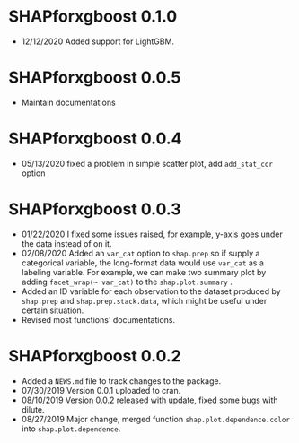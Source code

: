 # SHAPforxgboost 0.1.0
* 12/12/2020 Added support for LightGBM.

# SHAPforxgboost 0.0.5
* Maintain documentations

# SHAPforxgboost 0.0.4
* 05/13/2020 fixed a problem in simple scatter plot, add `add_stat_cor` option

# SHAPforxgboost 0.0.3
* 01/22/2020 I fixed some issues raised, for example, y-axis goes under the data instead of on it.    
* 02/08/2020 Added an `var_cat` option to `shap.prep` so if supply a categorical variable, the long-format data would use `var_cat` as a labeling variable. For example, we can make two summary plot by adding `facet_wrap(~ var_cat)` to the `shap.plot.summary`  .
* Added an ID variable for each observation to the dataset produced by `shap.prep` and `shap.prep.stack.data`, which might be useful under certain situation.  
* Revised most functions' documentations.

# SHAPforxgboost 0.0.2
* Added a `NEWS.md` file to track changes to the package.
* 07/30/2019 Version 0.0.1 uploaded to cran.
* 08/10/2019 Version 0.0.2 released with update, fixed some bugs with dilute. 
* 08/27/2019 Major change, merged function `shap.plot.dependence.color` into `shap.plot.dependence`.
